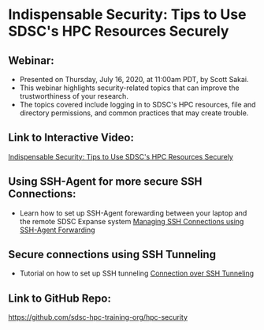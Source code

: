 # Indispensable Security: Tips to Use SDSC's HPC Resources Securely

## Webinar:
* Presented on Thursday, July 16, 2020, at 11:00am PDT, by Scott Sakai.
* This webinar  highlights security-related topics that can improve the trustworthiness of your research.
* The topics covered include logging in to SDSC's HPC resources, file and directory permissions, and common practices that may create trouble.

## Link to Interactive Video:
[Indispensable Security: Tips to Use SDSC's HPC Resources Securely](https://education.sdsc.edu/training/interactive/?id=202007_CometWebinar)

## Using SSH-Agent for more secure SSH Connections:
* Learn how to set up SSH-Agent forewarding between your laptop and the remote SDSC Expanse system
[Managing SSH Connections using SSH-Agent Forwarding](https://github.com/sdsc-hpc-training-org/hpc-security/blob/master/ssh_methods/connect-using-ssh-agent.md)

## Secure connections using SSH Tunneling
* Tutorial on how to set up SSH tunneling
[Connection over SSH Tunneling](https://github.com/sdsc-hpc-training-org/hpc-security/blob/master/ssh_methods/tunneling.md)

## Link to GitHub Repo:
https://github.com/sdsc-hpc-training-org/hpc-security
